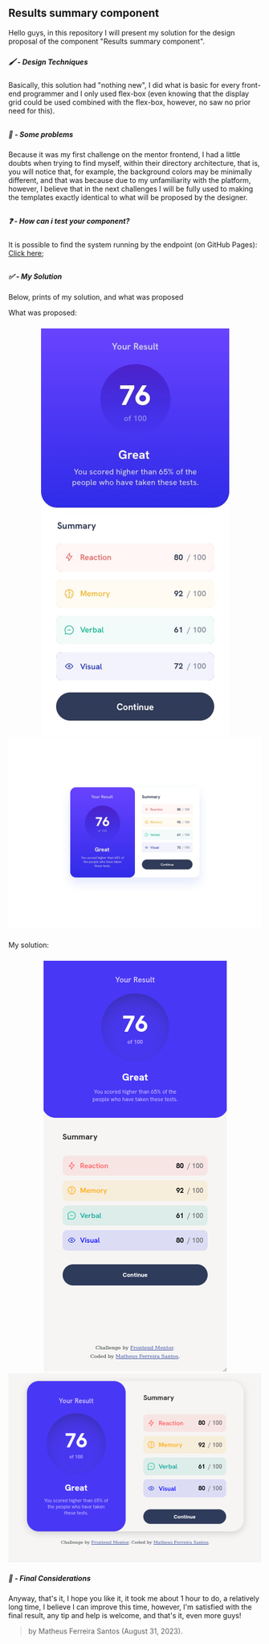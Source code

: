 ## Results summary component

Hello guys, in this repository I will present my solution for the design proposal of the component "Results summary component".

###
##### 🖌️ - Design Techniques

Basically, this solution had "nothing new", I did what is basic for every front-end programmer and I only used flex-box (even knowing that the display grid could be used combined with the flex-box, however, no saw no prior need for this).


##
##### 🤔 - Some problems

Because it was my first challenge on the mentor frontend, I had a little doubts when trying to find myself, within their directory architecture, that is, you will notice that, for example, the background colors may be minimally different, and that was because due to my unfamiliarity with the platform, however, I believe that in the next challenges I will be fully used to making the templates exactly identical to what will be proposed by the designer.

##
##### ❓ - How can i test your component?

It is possible to find the system running by the endpoint (on GitHub Pages): [Click here]();


##
##### ✅ - My Solution

Below, prints of my solution, and what was proposed

What was proposed:
###
<div align="center">

![Mobile template](./public/assets/design/mobile-design.jpg)
![Desktop template](./public/assets/design/desktop-design.jpg)

</div>

###
My solution:
###
<div align="center">

![My mobile template](mobile-temp.png)
![My desktop template](desktop-temp.png)

</div>

##### 👋 - Final Considerations

Anyway, that's it, I hope you like it, it took me about 1 hour to do, a relatively long time, I believe I can improve this time, however, I'm satisfied with the final result, any tip and help is welcome, and that's it, even more guys!

> by Matheus Ferreira Santos (August 31, 2023).